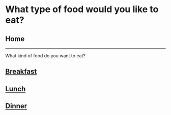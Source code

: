 # What type of food would you like to eat?
## Home
---
What kind of food do you want to eat?
## [Breakfast](breakfast/breakfast.md)
## [Lunch](lunch/lunch.md)
## [Dinner](dinner/dinner.md)


